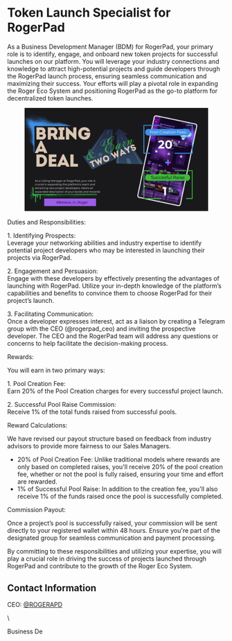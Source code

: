 # Token Launch Specialist for RogerPad

As a Business Development Manager (BDM) for RogerPad, your primary role is to identify, engage, and onboard new token projects for successful launches on our platform. You will leverage your industry connections and knowledge to attract high-potential projects and guide developers through the RogerPad launch process, ensuring seamless communication and maximizing their success. Your efforts will play a pivotal role in expanding the Roger Eco System and positioning RogerPad as the go-to platform for decentralized token launches.

&#x20;

<figure><img src="../../.gitbook/assets/LISTING MANAGER.png" alt=""><figcaption></figcaption></figure>

Duties and Responsibilities:

1\. Identifying Prospects:\
Leverage your networking abilities and industry expertise to identify potential project developers who may be interested in launching their projects via RogerPad.

2\. Engagement and Persuasion:\
Engage with these developers by effectively presenting the advantages of launching with RogerPad. Utilize your in-depth knowledge of the platform’s capabilities and benefits to convince them to choose RogerPad for their project’s launch.

3\. Facilitating Communication:\
Once a developer expresses interest, act as a liaison by creating a Telegram group with the CEO (@rogerpad\_ceo) and inviting the prospective developer. The CEO and the RogerPad team will address any questions or concerns to help facilitate the decision-making process.

Rewards:

You will earn in two primary ways:

1\. Pool Creation Fee:\
Earn 20% of the Pool Creation charges for every successful project launch.

2\. Successful Pool Raise Commission:\
Receive 1% of the total funds raised from successful pools.

Reward Calculations:

We have revised our payout structure based on feedback from industry advisors to provide more fairness to our Sales Managers.

* 20% of Pool Creation Fee: Unlike traditional models where rewards are only based on completed raises, you'll receive 20% of the pool creation fee, whether or not the pool is fully raised, ensuring your time and effort are rewarded.
* 1% of Successful Pool Raise: In addition to the creation fee, you'll also receive 1% of the funds raised once the pool is successfully completed.

Commission Payout:

Once a project’s pool is successfully raised, your commission will be sent directly to your registered wallet within 48 hours. Ensure you're part of the designated group for seamless communication and payment processing.

By committing to these responsibilities and utilizing your expertise, you will play a crucial role in driving the success of projects launched through RogerPad and contribute to the growth of the Roger Eco System.

## Contact Information

CEO:  [@ROGERAPD](https://t.me/ROGERPAD)

\




&#x20;

Business De
